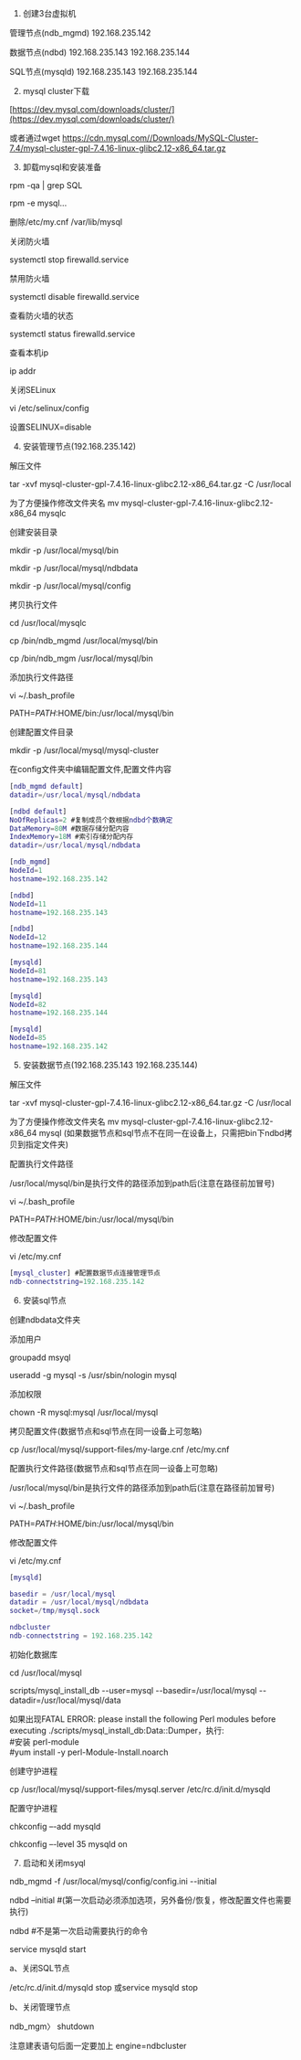 
1. 创建3台虚拟机

管理节点(ndb_mgmd) 192.168.235.142

数据节点(ndbd) 192.168.235.143  192.168.235.144

SQL节点(mysqld) 192.168.235.143  192.168.235.144


2.  mysql cluster下载

[https://dev.mysql.com/downloads/cluster/](https://dev.mysql.com/downloads/cluster/)

或者通过wget https://cdn.mysql.com//Downloads/MySQL-Cluster-7.4/mysql-cluster-gpl-7.4.16-linux-glibc2.12-x86_64.tar.gz

3. 卸载mysql和安装准备

rpm -qa | grep SQL

rpm -e mysql...

删除/etc/my.cnf  /var/lib/mysql

关闭防火墙

systemctl stop firewalld.service

禁用防火墙

systemctl disable firewalld.service

查看防火墙的状态

systemctl status firewalld.service

查看本机ip

ip addr

关闭SELinux

vi /etc/selinux/config

设置SELINUX=disable

4. 安装管理节点(192.168.235.142)

解压文件

tar -xvf mysql-cluster-gpl-7.4.16-linux-glibc2.12-x86_64.tar.gz -C /usr/local

为了方便操作修改文件夹名
mv mysql-cluster-gpl-7.4.16-linux-glibc2.12-x86_64 mysqlc

创建安装目录

mkdir -p /usr/local/mysql/bin

mkdir -p /usr/local/mysql/ndbdata

mkdir -p /usr/local/mysql/config

拷贝执行文件

cd /usr/local/mysqlc

cp /bin/ndb_mgmd /usr/local/mysql/bin

cp /bin/ndb_mgm /usr/local/mysql/bin

添加执行文件路径

vi ~/.bash_profile

PATH=$PATH:$HOME/bin:/usr/local/mysql/bin

创建配置文件目录

mkdir -p /usr/local/mysql/mysql-cluster

在config文件夹中编辑配置文件,配置文件内容

```m
[ndb_mgmd default]
datadir=/usr/local/mysql/ndbdata

[ndbd default]
NoOfReplicas=2 #复制成员个数根据ndbd个数确定
DataMemory=80M #数据存储分配内容
IndexMemory=18M #索引存储分配内存
datadir=/usr/local/mysql/ndbdata

[ndb_mgmd]
NodeId=1
hostname=192.168.235.142

[ndbd]
NodeId=11
hostname=192.168.235.143

[ndbd]
NodeId=12
hostname=192.168.235.144

[mysqld]
NodeId=81
hostname=192.168.235.143

[mysqld]
NodeId=82
hostname=192.168.235.144

[mysqld]
NodeId=85
hostname=192.168.235.142
```

5. 安装数据节点(192.168.235.143 192.168.235.144)

解压文件

tar -xvf mysql-cluster-gpl-7.4.16-linux-glibc2.12-x86_64.tar.gz -C /usr/local

为了方便操作修改文件夹名
mv mysql-cluster-gpl-7.4.16-linux-glibc2.12-x86_64 mysql
(如果数据节点和sql节点不在同一在设备上，只需把bin下ndbd拷贝到指定文件夹)

配置执行文件路径

/usr/local/mysql/bin是执行文件的路径添加到path后(注意在路径前加冒号)

vi ~/.bash_profile

PATH=$PATH:$HOME/bin:/usr/local/mysql/bin

修改配置文件

vi /etc/my.cnf

```m
[mysql_cluster] #配置数据节点连接管理节点
ndb-connectstring=192.168.235.142
```

6. 安装sql节点

创建ndbdata文件夹

添加用户

groupadd msyql

useradd -g mysql -s /usr/sbin/nologin mysql

添加权限

chown  -R mysql:mysql /usr/local/mysql

拷贝配置文件(数据节点和sql节点在同一设备上可忽略)

cp /usr/local/mysql/support-files/my-large.cnf /etc/my.cnf

配置执行文件路径(数据节点和sql节点在同一设备上可忽略)

/usr/local/mysql/bin是执行文件的路径添加到path后(注意在路径前加冒号)

vi ~/.bash_profile

PATH=$PATH:$HOME/bin:/usr/local/mysql/bin

修改配置文件

vi /etc/my.cnf

```m
[mysqld]

basedir = /usr/local/mysql
datadir = /usr/local/mysql/ndbdata
socket=/tmp/mysql.sock

ndbcluster
ndb-connectstring = 192.168.235.142

```

初始化数据库

cd /usr/local/mysql

scripts/mysql_install_db --user=mysql --basedir=/usr/local/mysql --datadir=/usr/local/mysql/data

 如果出现FATAL ERROR: please install the following Perl modules before executing ./scripts/mysql_install_db:Data::Dumper，执行:  
#安装 perl-module  
#yum install -y perl-Module-Install.noarch  

创建守护进程

cp /usr/local/mysql/support-files/mysql.server /etc/rc.d/init.d/mysqld

配置守护进程

chkconfig –-add mysqld

chkconfig –-level 35 mysqld on

7. 启动和关闭msyql 

ndb_mgmd -f /usr/local/mysql/config/config.ini --initial

ndbd –initial #(第一次启动必须添加选项，另外备份/恢复，修改配置文件也需要执行)

ndbd    #不是第一次启动需要执行的命令

service mysqld start

a、关闭SQL节点

/etc/rc.d/init.d/mysqld stop 或service mysqld stop

b、关闭管理节点

ndb_mgm〉 shutdown

注意建表语句后面一定要加上 engine=ndbcluster